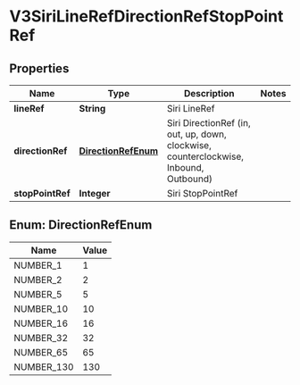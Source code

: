 

# V3SiriLineRefDirectionRefStopPointRef


## Properties

| Name | Type | Description | Notes |
|------------ | ------------- | ------------- | -------------|
|**lineRef** | **String** | Siri LineRef |  |
|**directionRef** | [**DirectionRefEnum**](#DirectionRefEnum) | Siri DirectionRef  (in, out, up, down, clockwise, counterclockwise, Inbound, Outbound) |  |
|**stopPointRef** | **Integer** | Siri StopPointRef |  |



## Enum: DirectionRefEnum

| Name | Value |
|---- | -----|
| NUMBER_1 | 1 |
| NUMBER_2 | 2 |
| NUMBER_5 | 5 |
| NUMBER_10 | 10 |
| NUMBER_16 | 16 |
| NUMBER_32 | 32 |
| NUMBER_65 | 65 |
| NUMBER_130 | 130 |



